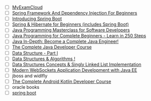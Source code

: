 - [ ] [MyExamCloud](https://www.myexamcloud.com/onlineexam/exam/setGoals.html)
- [ ] [Spring Framework And Dependency Injection For Beginners](https://www.udemy.com/course/spring-framework-video-tutorial/?LSNPUBID=JVFxdTr9V80&ranEAID=JVFxdTr9V80&ranMID=39197&ranSiteID=JVFxdTr9V80-fNNl68OLhWdlsDZGfWmtXA&siteID=JVFxdTr9V80-8SNbhyaiGnts0o5GwK6r0A)
- [ ] [Introducing Spring Boot](https://www.udemy.com/course/spring-boot-getting-started/?LSNPUBID=JVFxdTr9V80&ranEAID=JVFxdTr9V80&ranMID=39197&ranSiteID=JVFxdTr9V80-4zFydWT26hBeqhNRLvJWDw&siteID=JVFxdTr9V80-3gqihJuruthAeld__4bMQw)
- [ ] [Spring & Hibernate for Beginners (includes Spring Boot)](https://www.udemy.com/course/spring-hibernate-tutorial/?LSNPUBID=JVFxdTr9V80&ranEAID=JVFxdTr9V80&ranMID=39197&ranSiteID=JVFxdTr9V80-h1whIiKRBk5_zknCpV8lxg)
- [ ] [Java Programming Masterclass for Software Developers](https://www.udemy.com/course/java-the-complete-java-developer-course/?LSNPUBID=JVFxdTr9V80&ranEAID=JVFxdTr9V80&ranMID=39197&ranSiteID=JVFxdTr9V80-te_4OpbMtDk5aHPPnncCAw)
- [ ] [Java Programming for Complete Beginners - Learn in 250 Steps](https://www.udemy.com/course/java-programming-tutorial-for-beginners/?LSNPUBID=JVFxdTr9V80&ranEAID=JVFxdTr9V80&ranMID=39197&ranSiteID=JVFxdTr9V80-Qx0RPe7YwssC18ITWojCKg)
- [ ] [Java In-Depth: Become a Complete Java Engineer!](https://www.udemy.com/course/java-in-depth-become-a-complete-java-engineer/?LSNPUBID=JVFxdTr9V80&ranEAID=JVFxdTr9V80&ranMID=39197&ranSiteID=JVFxdTr9V80-e_F0oxnofjgpzmN00Nv8ow)
- [ ] [The Complete Java Developer Course](https://www.udemy.com/course/java-essential-training/?LSNPUBID=JVFxdTr9V80&ranEAID=JVFxdTr9V80&ranMID=39197&ranSiteID=JVFxdTr9V80-6lWZQL5f_9kHnYym3bichA)
- [ ] [Data Structure - Part I](https://www.udemy.com/course/data-structures-part-1-lognacademy/?LSNPUBID=JVFxdTr9V80&ranEAID=JVFxdTr9V80&ranMID=39197&ranSiteID=JVFxdTr9V80-y0rVbKEE2UKmeMtFMuQcBw)
- [ ] [Data Structures & Algorithms !](https://www.udemy.com/course/learn-data-structure-algorithms-with-java-interview/?LSNPUBID=JVFxdTr9V80&ranEAID=JVFxdTr9V80&ranMID=39197&ranSiteID=JVFxdTr9V80-nJDPQRe9Sow2NpGrke7eQg)
- [ ] [Data Structures Concepts & Singly Linked List Implementation](https://www.udemy.com/course/data-structures-in-c/?LSNPUBID=JVFxdTr9V80&ranEAID=JVFxdTr9V80&ranMID=39197&ranSiteID=JVFxdTr9V80-IJMkly2TuFN7jFRxm4K_Lg)
- [ ] [Modern WebSockets Application Development with Java EE](https://www.udemy.com/course/java-ee-fundamentals-websockets-app-development-for-java-developers/)
- [ ] jboss and widlfly
- [ ] [The Complete Android Kotlin Developer Course](https://www.udemy.com/course/the-complete-kotlin-developer-course/)
- [ ] oracle books
- [ ] [spring boot](https://www.baeldung.com/spring-boot)
